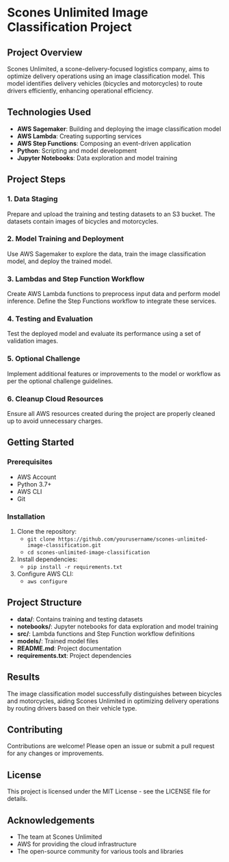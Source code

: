 # Scones Unlimited Image Classification Project

## Project Overview

Scones Unlimited, a scone-delivery-focused logistics company, aims to optimize delivery operations using an image classification model. This model identifies delivery vehicles (bicycles and motorcycles) to route drivers efficiently, enhancing operational efficiency.

## Technologies Used

- **AWS Sagemaker**: Building and deploying the image classification model
- **AWS Lambda**: Creating supporting services
- **AWS Step Functions**: Composing an event-driven application
- **Python**: Scripting and model development
- **Jupyter Notebooks**: Data exploration and model training

## Project Steps

### 1. Data Staging
Prepare and upload the training and testing datasets to an S3 bucket. The datasets contain images of bicycles and motorcycles.

### 2. Model Training and Deployment
Use AWS Sagemaker to explore the data, train the image classification model, and deploy the trained model.

### 3. Lambdas and Step Function Workflow
Create AWS Lambda functions to preprocess input data and perform model inference. Define the Step Functions workflow to integrate these services.

### 4. Testing and Evaluation
Test the deployed model and evaluate its performance using a set of validation images.

### 5. Optional Challenge
Implement additional features or improvements to the model or workflow as per the optional challenge guidelines.

### 6. Cleanup Cloud Resources
Ensure all AWS resources created during the project are properly cleaned up to avoid unnecessary charges.

## Getting Started

### Prerequisites
- AWS Account
- Python 3.7+
- AWS CLI
- Git

### Installation
1. Clone the repository:
   - `git clone https://github.com/yourusername/scones-unlimited-image-classification.git`
   - `cd scones-unlimited-image-classification`
2. Install dependencies:
   - `pip install -r requirements.txt`
3. Configure AWS CLI:
   - `aws configure`

## Project Structure

- **data/**: Contains training and testing datasets
- **notebooks/**: Jupyter notebooks for data exploration and model training
- **src/**: Lambda functions and Step Function workflow definitions
- **models/**: Trained model files
- **README.md**: Project documentation
- **requirements.txt**: Project dependencies

## Results
The image classification model successfully distinguishes between bicycles and motorcycles, aiding Scones Unlimited in optimizing delivery operations by routing drivers based on their vehicle type.

## Contributing
Contributions are welcome! Please open an issue or submit a pull request for any changes or improvements.

## License
This project is licensed under the MIT License - see the LICENSE file for details.

## Acknowledgements
- The team at Scones Unlimited
- AWS for providing the cloud infrastructure
- The open-source community for various tools and libraries
